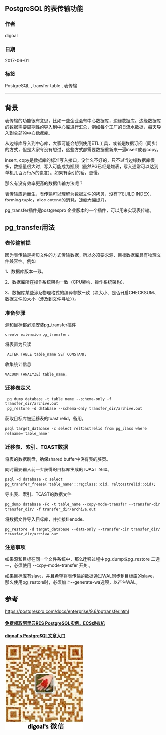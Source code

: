## PostgreSQL 的表传输功能     
                                            
### 作者        
digoal        
         
### 日期        
2017-06-01         
               
### 标签        
PostgreSQL , transfer table , 表传输       
        
----        
           
## 背景        
表传输的功能很有意思，比如一些企业会有中心数据库，边缘数据库。边缘数据库的数据需要周期性的导入到中心库进行汇总，例如每个工厂的日流水数据，每天导入到总部的中心数据库。  
  
从边缘库导入到中心库，大家可能会想到使用ETL工具，或者是数据订阅（同步）的方式，但是大家有没有想过，这些方式都需要数据重新来一遍insert或者copy。  
  
insert, copy是数据库的标准写入接口，没什么不好的，只不过当边缘数据库很多，数据量很大时，写入可能成为瓶颈（虽然PG已经是堆表，写入通常可以达到单机几百万行/s的速度）。如果有索引的话，更慢。  
  
那么有没有效率更高的数据传输方法呢？  
  
表传输应运而生，表传输可以理解为数据文件的拷贝，没有了BUILD INDEX，forming tuple，alloc extend的消耗，速度大幅提升。  
  
pg_transfer插件是postgrespro 企业版本的一个插件，可以用来实现表传输。  
  
## pg_transfer用法  
  
### 表传输前提  
因为表传输是拷贝文件的方式传输数据，所以必须要求源、目标数据库具有物理文件兼容性。例如  
  
1、数据库版本一致。  
  
2、数据库所在操作系统架构一致（CPU架构、操作系统架构）。  
  
3、数据库某些涉及物理格式的编译参数一致（块大小、是否开启CHECKSUM、数据文件段大小（涉及到文件寻址））。  
  
### 准备步骤  
源和目标都必须安装pg_transfer插件  
  
```  
create extension pg_transfer;  
```  
  
将表置为只读  
  
```  
 ALTER TABLE table_name SET CONSTANT;  
```  
  
收集统计信息  
  
```  
VACUUM (ANALYZE) table_name;  
```  
  
### 迁移表定义  
```  
 pg_dump database -t table_name --schema-only -f transfer_dir/archive.out  
 pg_restore -d database --schema-only transfer_dir/archive.out  
```  
  
获取目标库被迁移表的toast relid，备用。  
  
```  
psql target_database -c select reltoastrelid from pg_class where relname='table_name'  
```  
  
### 迁移表、索引、TOAST数据  
将表的数据刷盘，确保shared buffer中没有表的脏页。  
  
同时需要输入前一步获得的目标库生成的TOAST relid。  
  
```  
psql -d database -c select pg_transfer_freeze('table_name'::regclass::oid, reltoastrelid::oid);  
```  
  
导出表、索引、TOAST的数据文件  
  
```  
pg_dump database -Fc -t table_name --copy-mode-transfer --transfer-dir transfer_dir/ -f transfer_dir/archive.out  
```  
  
将数据文件导入目标库，并挂接filenode。  
  
```  
pg_restore -d target_database --data-only --transfer-dir transfer_dir/ transfer_dir/archive.out  
```  
  
### 注意事项  
如果源和目标在同一个文件系统中，那么迁移过程中pg_dump或pg_restore 二选一，必须使用 --copy-mode-transfer 开关 。  
  
如果目标库有slave，并且希望将表传输的数据通过WAL同步到目标库的slave，那么使用pg_restore时，必须加上--generate-wa选项，以产生WAL。  
  
## 参考  
https://postgrespro.com/docs/enterprise/9.6/pgtransfer.html    
  

  
  
  
  
  
  
  
  
  
  
  
  
  
#### [免费领取阿里云RDS PostgreSQL实例、ECS虚拟机](https://free.aliyun.com/ "57258f76c37864c6e6d23383d05714ea")
  
  
#### [digoal's PostgreSQL文章入口](https://github.com/digoal/blog/blob/master/README.md "22709685feb7cab07d30f30387f0a9ae")
  
  
![digoal's weixin](../pic/digoal_weixin.jpg "f7ad92eeba24523fd47a6e1a0e691b59")
  
  
  
  
  
  
  
